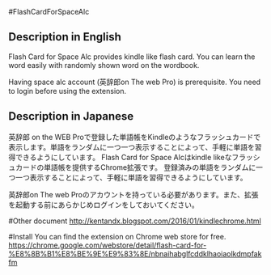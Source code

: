 #FlashCardForSpaceAlc
## Description in English
Flash Card for Space Alc provides kindle like flash card. You can learn the word easily with randomly shown word on the wordbook.

Having space alc account (英辞郎on The web Pro) is prerequisite. You need to login before using the extension.

## Description in Japanese
英辞郎 on the WEB Proで登録した単語帳をKindleのようなフラッシュカードで表示します。単語をランダムに一つ一つ表示することによって、手軽に単語を習得できるようにしています。
Flash Card for Space Alcはkindle likeなフラッシュカードの単語帳を提供するChrome拡張です。
登録済みの単語をランダムに一つ一つ表示することによって、手軽に単語を習得できるようにしています。

英辞郎on The web Proのアカウントを持っている必要があります。また、拡張を起動する前にあらかじめログインをしておいてください。



#Other document
http://kentandx.blogspot.com/2016/01/kindlechrome.html

#Install
You can find the extension on Chrome web store for free.
https://chrome.google.com/webstore/detail/flash-card-for-%E8%8B%B1%E8%BE%9E%E9%83%8E/nbnaihabglfcddklhaoiaolkdmpfakfm
